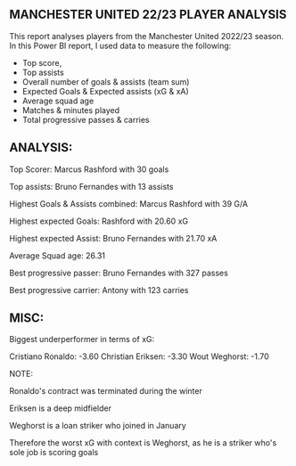 ## MANCHESTER UNITED 22/23 PLAYER ANALYSIS

This report analyses players from the Manchester United 2022/23 season. In this Power BI report, I used data to measure the following:

- Top score, 
- Top assists
- Overall number of goals & assists (team sum)
- Expected Goals & Expected assists (xG & xA)
- Average squad age
- Matches & minutes played
- Total progressive passes & carries

## ANALYSIS:

Top Scorer: Marcus Rashford with 30 goals 

Top assists: Bruno Fernandes with 13 assists

Highest Goals & Assists combined: Marcus Rashford with 39 G/A

Highest expected Goals: Rashford with 20.60 xG

Highest expected Assist: Bruno Fernandes with 21.70 xA 

Average Squad age: 26.31

Best progressive passer: Bruno Fernandes with 327 passes 

Best progressive carrier: Antony with 123 carries

## MISC:

Biggest underperformer in terms of xG: 

Cristiano Ronaldo: -3.60
Christian Eriksen: -3.30
Wout Weghorst: -1.70

NOTE: 

Ronaldo's contract was terminated during the winter

Eriksen is a deep midfielder

Weghorst is a loan striker who joined in January

Therefore the worst xG with context is Weghorst, as he is a striker who's sole job is scoring goals
